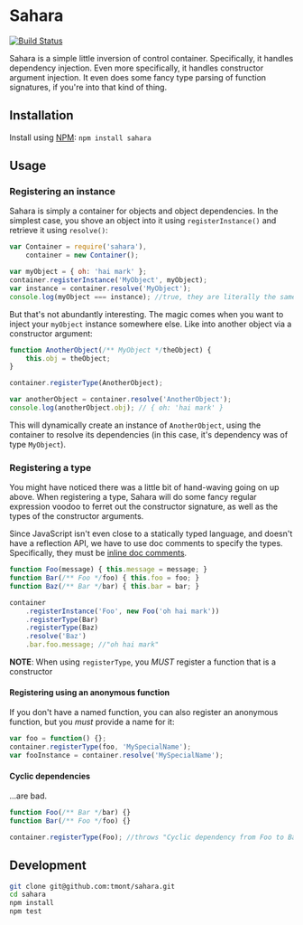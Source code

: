 # Sahara
[![Build Status](https://travis-ci.org/tmont/sahara.png)](https://travis-ci.org/tmont/sahara)

Sahara is a simple little inversion of control container. Specifically, it
handles dependency injection. Even more specifically, it handles
constructor argument injection. It even does some fancy type parsing
of function signatures, if you're into that kind of thing.

## Installation
Install using [NPM](https://github.com/isaacs/npm): `npm install sahara`

## Usage
### Registering an instance
Sahara is simply a container for objects and object dependencies. In the simplest
case, you shove an object into it using `registerInstance()` and retrieve it
using `resolve()`:

```javascript
var Container = require('sahara'),
    container = new Container();

var myObject = { oh: 'hai mark' };
container.registerInstance('MyObject', myObject);
var instance = container.resolve('MyObject');
console.log(myObject === instance); //true, they are literally the same instance
```

But that's not abundantly interesting. The magic comes when you want to inject
your `myObject` instance somewhere else. Like into another object via a constructor
argument:

```javascript
function AnotherObject(/** MyObject */theObject) {
	this.obj = theObject;
}

container.registerType(AnotherObject);

var anotherObject = container.resolve('AnotherObject');
console.log(anotherObject.obj); // { oh: 'hai mark' }
```

This will dynamically create an instance of `AnotherObject`, using the
container to resolve its dependencies (in this case, it's dependency was
of type `MyObject`).

### Registering a type
You might have noticed there was a little bit of hand-waving going on up
above. When registering a type, Sahara will do some fancy regular expression
voodoo to ferret out the constructor signature, as well as the types of
the constructor arguments.

Since JavaScript isn't even close to a statically typed language, and doesn't
have a reflection API, we have to use doc comments to specify the types.
Specifically, they must be
[inline doc comments](https://code.google.com/p/jsdoc-toolkit/wiki/InlineDocs).

```javascript
function Foo(message) { this.message = message; }
function Bar(/** Foo */foo) { this.foo = foo; }
function Baz(/** Bar */bar) { this.bar = bar; }

container
	.registerInstance('Foo', new Foo('oh hai mark'))
	.registerType(Bar)
	.registerType(Baz)
	.resolve('Baz')
	.bar.foo.message; //"oh hai mark"
```

**NOTE**: When using `registerType`, you *MUST* register a function that is a constructor

#### Registering using an anonymous function
If you don't have a named function, you can also register an anonymous
function, but you *must* provide a name for it:

```javascript
var foo = function() {};
container.registerType(foo, 'MySpecialName');
var fooInstance = container.resolve('MySpecialName');
```

#### Cyclic dependencies
...are bad.

```javascript
function Foo(/** Bar */bar) {}
function Bar(/** Foo */foo) {}

container.registerType(Foo); //throws "Cyclic dependency from Foo to Bar"
```

## Development
```bash
git clone git@github.com:tmont/sahara.git
cd sahara
npm install
npm test
```